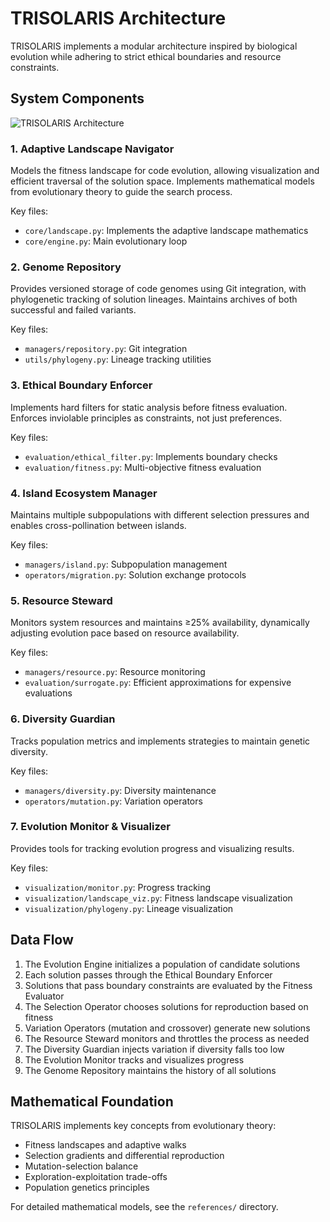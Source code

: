 # TRISOLARIS Architecture

TRISOLARIS implements a modular architecture inspired by biological evolution while adhering to strict ethical boundaries and resource constraints.

## System Components

![TRISOLARIS Architecture](docs/architecture_diagram.png)

### 1. Adaptive Landscape Navigator

Models the fitness landscape for code evolution, allowing visualization and efficient traversal of the solution space. Implements mathematical models from evolutionary theory to guide the search process.

Key files:
- `core/landscape.py`: Implements the adaptive landscape mathematics
- `core/engine.py`: Main evolutionary loop

### 2. Genome Repository

Provides versioned storage of code genomes using Git integration, with phylogenetic tracking of solution lineages. Maintains archives of both successful and failed variants.

Key files:
- `managers/repository.py`: Git integration
- `utils/phylogeny.py`: Lineage tracking utilities

### 3. Ethical Boundary Enforcer

Implements hard filters for static analysis before fitness evaluation. Enforces inviolable principles as constraints, not just preferences.

Key files:
- `evaluation/ethical_filter.py`: Implements boundary checks
- `evaluation/fitness.py`: Multi-objective fitness evaluation

### 4. Island Ecosystem Manager

Maintains multiple subpopulations with different selection pressures and enables cross-pollination between islands.

Key files:
- `managers/island.py`: Subpopulation management
- `operators/migration.py`: Solution exchange protocols

### 5. Resource Steward

Monitors system resources and maintains ≥25% availability, dynamically adjusting evolution pace based on resource availability.

Key files:
- `managers/resource.py`: Resource monitoring
- `evaluation/surrogate.py`: Efficient approximations for expensive evaluations

### 6. Diversity Guardian

Tracks population metrics and implements strategies to maintain genetic diversity.

Key files:
- `managers/diversity.py`: Diversity maintenance
- `operators/mutation.py`: Variation operators

### 7. Evolution Monitor & Visualizer

Provides tools for tracking evolution progress and visualizing results.

Key files:
- `visualization/monitor.py`: Progress tracking
- `visualization/landscape_viz.py`: Fitness landscape visualization
- `visualization/phylogeny.py`: Lineage visualization

## Data Flow

1. The Evolution Engine initializes a population of candidate solutions
2. Each solution passes through the Ethical Boundary Enforcer
3. Solutions that pass boundary constraints are evaluated by the Fitness Evaluator
4. The Selection Operator chooses solutions for reproduction based on fitness
5. Variation Operators (mutation and crossover) generate new solutions
6. The Resource Steward monitors and throttles the process as needed
7. The Diversity Guardian injects variation if diversity falls too low
8. The Evolution Monitor tracks and visualizes progress
9. The Genome Repository maintains the history of all solutions

## Mathematical Foundation

TRISOLARIS implements key concepts from evolutionary theory:

- Fitness landscapes and adaptive walks
- Selection gradients and differential reproduction
- Mutation-selection balance
- Exploration-exploitation trade-offs
- Population genetics principles

For detailed mathematical models, see the `references/` directory. 